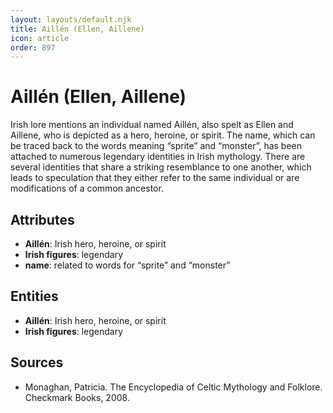 ```yaml
---
layout: layouts/default.njk
title: Aillén (Ellen, Aillene)
icon: article
order: 897
---
```

# Aillén (Ellen, Aillene)

Irish lore mentions an individual named Aillén, also spelt as Ellen and Aillene, who is depicted as a hero, heroine, or spirit. The name, which can be traced back to the words meaning “sprite” and “monster”, has been attached to numerous legendary identities in Irish mythology. There are several identities that share a striking resemblance to one another, which leads to speculation that they either refer to the same individual or are modifications of a common ancestor.

## Attributes

- **Aillén**: Irish hero, heroine, or spirit
- **Irish figures**: legendary
- **name**: related to words for “sprite” and “monster”

## Entities

- **Aillén**: Irish hero, heroine, or spirit
- **Irish figures**: legendary

## Sources

- Monaghan, Patricia. The Encyclopedia of Celtic Mythology and Folklore. Checkmark Books, 2008.

